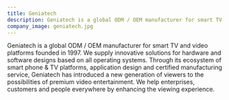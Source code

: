 ```yaml
---
title: Geniatech
description: Geniatech is a global ODM / OEM manufacturer for smart TV and video platforms founded in 1997.
company_image: geniatech.jpg
---
```

Geniatech is a global ODM / OEM manufacturer for smart TV and video platforms founded in 1997. We supply innovative solutions for hardware and software designs based on all operating systems. Through its ecosystem of smart phone & TV platforms, application design and certified manufacturing service, Geniatech has introduced a new generation of viewers to the possibilities of premium video entertainment. We help enterprises, customers and people everywhere by enhancing the viewing experience.
